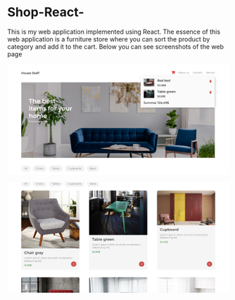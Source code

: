 # Shop-React-
This is my web application implemented using React. The essence of this web application is a furniture store where you can sort the product by category and add it to the cart. Below you can see screenshots of the web page


![](https://github.com/aanastsaa/Shop-React-/blob/main/Снимок%20экрана%202024-03-14%20233558.png)



![](https://github.com/aanastsaa/Shop-React-/blob/main/Снимок%20экрана%202024-03-14%20233528.png)
